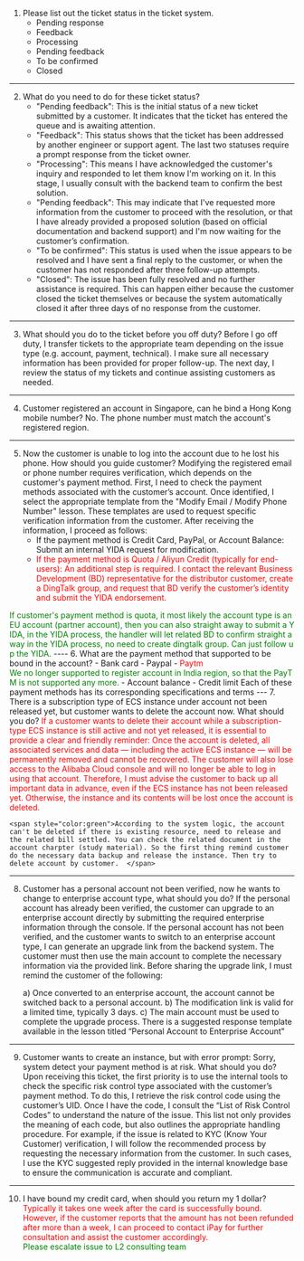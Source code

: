 
1. Please list out the ticket status in the ticket system.
	- Pending response
	- Feedback
	- Processing
	- Pending feedback 
	- To be confirmed
	- Closed
----------
2. What do you need to do for these ticket status?
	- "Pending feedback": This is the initial status of a new ticket submitted by a customer. It indicates that the ticket has entered the queue and is awaiting attention.
	- "Feedback": This status shows that the ticket has been addressed by another engineer or support agent.
		The last two statuses require a prompt response from the ticket owner. 
	- "Processing": This means I have acknowledged the customer's inquiry and responded to let them know I'm working on it. In this stage, I usually consult with the backend team to confirm the best solution. 
	- "Pending feedback": This may indicate that I've requested more information from the customer to proceed with the resolution, or that I have already provided a proposed solution (based on official documentation and backend support) and I'm now waiting for the customer’s confirmation. 
	- "To be confirmed": This status is used when the issue appears to be resolved and I have sent a final reply to the customer, or when the customer has not responded after three follow-up attempts. 
	- "Closed": The issue has been fully resolved and no further assistance is required. This can happen either because the customer closed the ticket themselves or because the system automatically closed it after three days of no response from the customer. 
------------
3. What should you do to the ticket before you off duty? 
	Before I go off duty, I transfer tickets to the appropriate team depending on the issue type (e.g. account, payment, technical). I make sure all necessary information has been provided for proper follow-up. The next day, I review the status of my tickets and continue assisting customers as needed.
------
4. Customer registered an account in Singapore, can he bind a Hong Kong mobile number?
	No. The phone number must match the account's registered region.
----
5. Now the customer is unable to log into the account due to he lost his phone. How should you guide customer?
	Modifying the registered email or phone number requires verification, which depends on the customer's payment method. First, I need to check the payment methods associated with the customer’s account. Once identified, I select the appropriate template from the "Modify Email / Modify Phone Number" lesson. These templates are used to request specific verification information from the customer. After receiving the information, I proceed as follows:
	- If the payment method is Credit Card, PayPal, or Account Balance: Submit an internal YIDA request for modification.
	- <span style="color:red">If the payment method is Quota / Aliyun Credit (typically for end-users): An additional step is required. I contact the relevant Business Development (BD) representative for the distributor customer, create a DingTalk group, and request that BD verify the customer’s identity and submit the YIDA endorsement. </span>
<span style="color:green">
If customer's payment method is quota, it most likely the account type is an EU account (partner account), then you can also straight away to submit a YIDA, in the YIDA process, the handler will let related BD to confirm straight away in the YIDA process, no need to create dingtalk group. Can just follow up the YIDA.
</span>
----
6. What are the payment method that supported to be bound in the account?
	- Bank card 
	- Paypal
	- <span style="color:red"> Paytm </span>
		<span style="color:green">We no longer supported to register account in India region, so that the PayTM is not supported any more.</span>
	- Account balance
	- Credit limit
	Each of these payment methods has its corresponding specifications and terms
---
7. There is a subscription type of ECS instance under account not been released yet, but customer wants to delete the account now. What should you do?
	<span style="color:red"> If a customer wants to delete their account while a subscription-type ECS instance is still active and not yet released, it is essential to provide a clear and friendly reminder:
	Once the account is deleted, all associated services and data — including the active ECS instance — will be permanently removed and cannot be recovered. The customer will also lose access to the Alibaba Cloud console and will no longer be able to log in using that account. 
	Therefore, I must advise the customer to back up all important data in advance, even if the ECS instance has not been released yet. Otherwise, the instance and its contents will be lost once the account is deleted. </span>

	<span style="color:green">According to the system logic, the account can't be deleted if there is existing resource, need to release and the related bill settled. You can check the related document in the account charpter (study material). So the first thing remind customer do the necessary data backup and release the instance. Then try to delete account by customer.  </span>

---
8. Customer has a personal account not been verified, now he wants to change to enterprise account type, what should you do?
	If the personal account has already been verified, the customer can upgrade to an enterprise account directly by submitting the required enterprise information through the console. 
	If the personal account has not been verified, and the customer wants to switch to an enterprise account type, I can generate an upgrade link from the backend system. The customer must then use the main account to complete the necessary information via the provided link. 
	Before sharing the upgrade link, I must remind the customer of the following:
	
	a) Once converted to an enterprise account, the account cannot be switched back to a personal account. 
	b) The modification link is valid for a limited time, typically 3 days.
	c) The main account must be used to complete the upgrade process. 
	There is a suggested response template available in the lesson titled “Personal Account to Enterprise Account"
---
9. Customer wants to create an instance, but with error prompt: Sorry, system detect your payment method is at risk. What should you do?
	Upon receiving this ticket, the first priority is to use the internal tools to check the specific risk control type associated with the customer’s payment method.
	To do this, I retrieve the risk control code using the customer’s UID. Once I have the code, I consult the “List of Risk Control Codes” to understand the nature of the issue. This list not only provides the meaning of each code, but also outlines the appropriate handling procedure.
	For example, if the issue is related to KYC (Know Your Customer) verification, I will follow the recommended process by requesting the necessary information from the customer. In such cases, I use the KYC suggested reply provided in the internal knowledge base to ensure the communication is accurate and compliant.
---
10. I have bound my credit card, when should you return my 1 dollar? 
	<span style="color:red"> 
		Typically it takes one week after the card is successfully bound.
		However, if the customer reports that the amount has not been refunded after more than a week, I can proceed to contact iPay for further consultation and assist the customer accordingly.</span>
	<span style="color:green"> Please escalate issue to L2 consulting team</span>